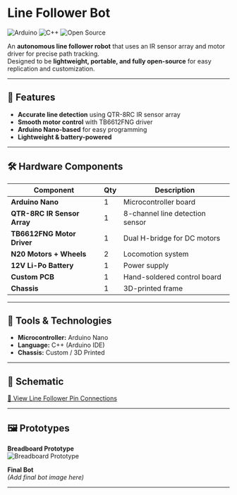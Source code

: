 # Line Follower Bot

![Arduino](https://img.shields.io/badge/Microcontroller-Arduino%20Nano-blue?logo=arduino)
![C++](https://img.shields.io/badge/Language-C++-brightgreen?logo=c%2B%2B)
![Open Source](https://img.shields.io/badge/Open%20Source-Yes-success)

An **autonomous line follower robot** that uses an IR sensor array and motor driver for precise path tracking.  
Designed to be **lightweight, portable, and fully open-source** for easy replication and customization.

---

## 🚀 Features
- **Accurate line detection** using QTR-8RC IR sensor array  
- **Smooth motor control** with TB6612FNG driver  
- **Arduino Nano-based** for easy programming  
- **Lightweight & battery-powered**  

---

## 🛠 Hardware Components

| Component                | Qty | Description                                  |
|--------------------------|-----|----------------------------------------------|
| **Arduino Nano**         | 1   | Microcontroller board                        |
| **QTR-8RC IR Sensor Array** | 1 | 8-channel line detection sensor              |
| **TB6612FNG Motor Driver** | 1 | Dual H-bridge for DC motors                  |
| **N20 Motors + Wheels**  | 2   | Locomotion system                            |
| **12V Li-Po Battery**    | 1   | Power supply                                 |
| **Custom PCB**           | 1   | Hand-soldered control board                  |
| **Chassis**              | 1   | 3D-printed frame                             |

---

## 🔧 Tools & Technologies
- **Microcontroller:** Arduino Nano  
- **Language:** C++ (Arduino IDE)  
- **Chassis:** Custom / 3D Printed  

---

## 📜 Schematic
[🔗 View Line Follower Pin Connections](https://github.com/user-attachments/assets/857c6309-575b-4a5c-a5ea-1915d18deca3)

---

## 🖼 Prototypes

**Breadboard Prototype**  
![Breadboard Prototype](https://github.com/user-attachments/assets/a7d8fb73-acec-4608-adb4-741eee4b3480)

**Final Bot**  
*(Add final bot image here)*

---

